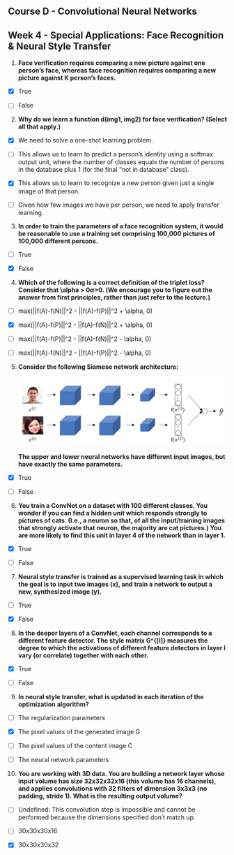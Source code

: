 ## Course D - Convolutional Neural Networks

## Week 4 - Special Applications: Face Recognition & Neural Style Transfer

1. **Face verification requires comparing a new picture against one person’s face, whereas face recognition requires comparing a new picture against K person’s faces.**

- [x] True

- [ ] False


2. **Why do we learn a function d(img1, img2) for face verification? (Select all that apply.)**

- [x] We need to solve a one-shot learning problem.

- [ ] This allows us to learn to predict a person’s identity using a softmax output unit, where the number of classes equals the number of persons in the database plus 1 (for the final “not in database” class).

- [x] This allows us to learn to recognize a new person given just a single image of that person.

- [ ] Given how few images we have per person, we need to apply transfer learning.


3. **In order to train the parameters of a face recognition system, it would be reasonable to use a training set comprising 100,000 pictures of 100,000 different persons.**

- [ ] True

- [x] False


4. **Which of the following is a correct definition of the triplet loss? Consider that \alpha > 0*α*>0. (We encourage you to figure out the answer from first principles, rather than just refer to the lecture.)**

- [ ] max(||f(A)-f(N)||^2 - ||f(A)-f(P)||^2 + \alpha, 0)

- [x] max(||f(A)-f(P)||^2 - ||f(A)-f(N)||^2 + \alpha, 0)

- [ ] max(||f(A)-f(P)||^2 - ||f(A)-f(N)||^2 - \alpha, 0)

- [ ] max(||f(A)-f(N)||^2 - ||f(A)-f(P)||^2 - \alpha, 0)


5. **Consider the following Siamese network architecture:**

   ![img](q5.png)

   **The upper and lower neural networks have different input images, but have exactly the same parameters.**

- [x] True

- [ ] False


6. **You train a ConvNet on a dataset with 100 different classes. You wonder if you can find a hidden unit which responds strongly to pictures of cats. (I.e., a neuron so that, of all the input/training images that strongly activate that neuron, the majority are cat pictures.) You are more likely to find this unit in layer 4 of the network than in layer 1.**

- [x] True

- [ ] False


7. **Neural style transfer is trained as a supervised learning task in which the goal is to input two images (x), and train a network to output a new, synthesized image (y).**

- [ ] True

- [x] False


8. **In the deeper layers of a ConvNet, each channel corresponds to a different feature detector. The style matrix G^{[l]} measures the degree to which the activations of different feature detectors in layer l vary (or correlate) together with each other.**

- [x] True

- [ ] False


9. **In neural style transfer, what is updated in each iteration of the optimization algorithm?**

- [ ] The regularization parameters

- [x] The pixel values of the generated image G

- [ ] The pixel values of the content image C

- [ ] The neural network parameters


10. **You are working with 3D data. You are building a network layer whose input volume has size 32x32x32x16 (this volume has 16 channels), and applies convolutions with 32 filters of dimension 3x3x3 (no padding, stride 1). What is the resulting output volume?**

- [ ] Undefined: This convolution step is impossible and cannot be performed because the dimensions specified don’t match up.

- [ ] 30x30x30x16

- [x] 30x30x30x32
